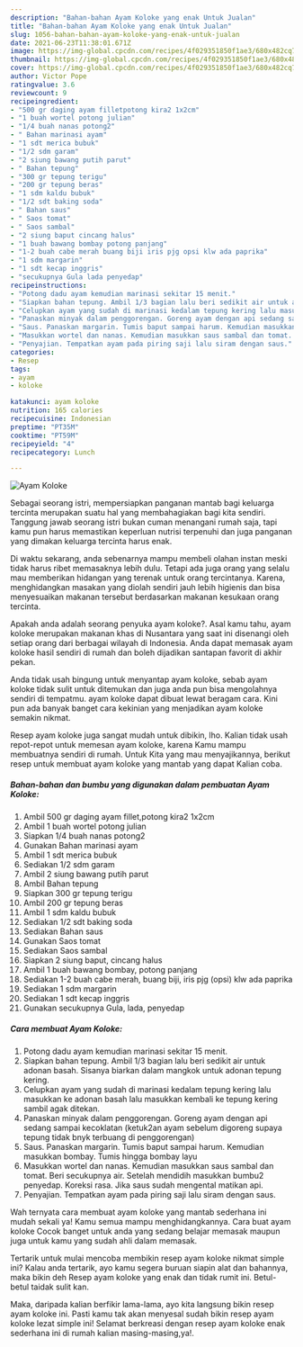 ```yaml
---
description: "Bahan-bahan Ayam Koloke yang enak Untuk Jualan"
title: "Bahan-bahan Ayam Koloke yang enak Untuk Jualan"
slug: 1056-bahan-bahan-ayam-koloke-yang-enak-untuk-jualan
date: 2021-06-23T11:38:01.671Z
image: https://img-global.cpcdn.com/recipes/4f029351850f1ae3/680x482cq70/ayam-koloke-foto-resep-utama.jpg
thumbnail: https://img-global.cpcdn.com/recipes/4f029351850f1ae3/680x482cq70/ayam-koloke-foto-resep-utama.jpg
cover: https://img-global.cpcdn.com/recipes/4f029351850f1ae3/680x482cq70/ayam-koloke-foto-resep-utama.jpg
author: Victor Pope
ratingvalue: 3.6
reviewcount: 9
recipeingredient:
- "500 gr daging ayam filletpotong kira2 1x2cm"
- "1 buah wortel potong julian"
- "1/4 buah nanas potong2"
- " Bahan marinasi ayam"
- "1 sdt merica bubuk"
- "1/2 sdm garam"
- "2 siung bawang putih parut"
- " Bahan tepung"
- "300 gr tepung terigu"
- "200 gr tepung beras"
- "1 sdm kaldu bubuk"
- "1/2 sdt baking soda"
- " Bahan saus"
- " Saos tomat"
- " Saos sambal"
- "2 siung baput cincang halus"
- "1 buah bawang bombay potong panjang"
- "1-2 buah cabe merah buang biji iris pjg opsi klw ada paprika"
- "1 sdm margarin"
- "1 sdt kecap inggris"
- "secukupnya Gula lada penyedap"
recipeinstructions:
- "Potong dadu ayam kemudian marinasi sekitar 15 menit."
- "Siapkan bahan tepung. Ambil 1/3 bagian lalu beri sedikit air untuk adonan basah. Sisanya biarkan dalam mangkok untuk adonan tepung kering."
- "Celupkan ayam yang sudah di marinasi kedalam tepung kering lalu masukkan ke adonan basah lalu masukkan kembali ke tepung kering sambil agak ditekan."
- "Panaskan minyak dalam penggorengan. Goreng ayam dengan api sedang sampai kecoklatan (ketuk2an ayam sebelum digoreng supaya tepung tidak bnyk terbuang di penggorengan)"
- "Saus. Panaskan margarin. Tumis baput sampai harum. Kemudian masukkan bombay. Tumis hingga bombay layu"
- "Masukkan wortel dan nanas. Kemudian masukkan saus sambal dan tomat. Beri secukupnya air. Setelah mendidih masukkan bumbu2 penyedap. Koreksi rasa. Jika saus sudah mengental matikan api."
- "Penyajian. Tempatkan ayam pada piring saji lalu siram dengan saus."
categories:
- Resep
tags:
- ayam
- koloke

katakunci: ayam koloke 
nutrition: 165 calories
recipecuisine: Indonesian
preptime: "PT35M"
cooktime: "PT59M"
recipeyield: "4"
recipecategory: Lunch

---
```



![Ayam Koloke](https://img-global.cpcdn.com/recipes/4f029351850f1ae3/680x482cq70/ayam-koloke-foto-resep-utama.jpg)

Sebagai seorang istri, mempersiapkan panganan mantab bagi keluarga tercinta merupakan suatu hal yang membahagiakan bagi kita sendiri. Tanggung jawab seorang istri bukan cuman menangani rumah saja, tapi kamu pun harus memastikan keperluan nutrisi terpenuhi dan juga panganan yang dimakan keluarga tercinta harus enak.

Di waktu  sekarang, anda sebenarnya mampu membeli olahan instan meski tidak harus ribet memasaknya lebih dulu. Tetapi ada juga orang yang selalu mau memberikan hidangan yang terenak untuk orang tercintanya. Karena, menghidangkan masakan yang diolah sendiri jauh lebih higienis dan bisa menyesuaikan makanan tersebut berdasarkan makanan kesukaan orang tercinta. 



Apakah anda adalah seorang penyuka ayam koloke?. Asal kamu tahu, ayam koloke merupakan makanan khas di Nusantara yang saat ini disenangi oleh setiap orang dari berbagai wilayah di Indonesia. Anda dapat memasak ayam koloke hasil sendiri di rumah dan boleh dijadikan santapan favorit di akhir pekan.

Anda tidak usah bingung untuk menyantap ayam koloke, sebab ayam koloke tidak sulit untuk ditemukan dan juga anda pun bisa mengolahnya sendiri di tempatmu. ayam koloke dapat dibuat lewat beragam cara. Kini pun ada banyak banget cara kekinian yang menjadikan ayam koloke semakin nikmat.

Resep ayam koloke juga sangat mudah untuk dibikin, lho. Kalian tidak usah repot-repot untuk memesan ayam koloke, karena Kamu mampu membuatnya sendiri di rumah. Untuk Kita yang mau menyajikannya, berikut resep untuk membuat ayam koloke yang mantab yang dapat Kalian coba.

<!--inarticleads1-->

##### Bahan-bahan dan bumbu yang digunakan dalam pembuatan Ayam Koloke:

1. Ambil 500 gr daging ayam fillet,potong kira2 1x2cm
1. Ambil 1 buah wortel potong julian
1. Siapkan 1/4 buah nanas potong2
1. Gunakan  Bahan marinasi ayam
1. Ambil 1 sdt merica bubuk
1. Sediakan 1/2 sdm garam
1. Ambil 2 siung bawang putih parut
1. Ambil  Bahan tepung
1. Siapkan 300 gr tepung terigu
1. Ambil 200 gr tepung beras
1. Ambil 1 sdm kaldu bubuk
1. Sediakan 1/2 sdt baking soda
1. Sediakan  Bahan saus
1. Gunakan  Saos tomat
1. Sediakan  Saos sambal
1. Siapkan 2 siung baput, cincang halus
1. Ambil 1 buah bawang bombay, potong panjang
1. Sediakan 1-2 buah cabe merah, buang biji, iris pjg (opsi) klw ada paprika
1. Sediakan 1 sdm margarin
1. Sediakan 1 sdt kecap inggris
1. Gunakan secukupnya Gula, lada, penyedap




<!--inarticleads2-->

##### Cara membuat Ayam Koloke:

1. Potong dadu ayam kemudian marinasi sekitar 15 menit.
1. Siapkan bahan tepung. Ambil 1/3 bagian lalu beri sedikit air untuk adonan basah. Sisanya biarkan dalam mangkok untuk adonan tepung kering.
1. Celupkan ayam yang sudah di marinasi kedalam tepung kering lalu masukkan ke adonan basah lalu masukkan kembali ke tepung kering sambil agak ditekan.
1. Panaskan minyak dalam penggorengan. Goreng ayam dengan api sedang sampai kecoklatan (ketuk2an ayam sebelum digoreng supaya tepung tidak bnyk terbuang di penggorengan)
1. Saus. Panaskan margarin. Tumis baput sampai harum. Kemudian masukkan bombay. Tumis hingga bombay layu
1. Masukkan wortel dan nanas. Kemudian masukkan saus sambal dan tomat. Beri secukupnya air. Setelah mendidih masukkan bumbu2 penyedap. Koreksi rasa. Jika saus sudah mengental matikan api.
1. Penyajian. Tempatkan ayam pada piring saji lalu siram dengan saus.




Wah ternyata cara membuat ayam koloke yang mantab sederhana ini mudah sekali ya! Kamu semua mampu menghidangkannya. Cara buat ayam koloke Cocok banget untuk anda yang sedang belajar memasak maupun juga untuk kamu yang sudah ahli dalam memasak.

Tertarik untuk mulai mencoba membikin resep ayam koloke nikmat simple ini? Kalau anda tertarik, ayo kamu segera buruan siapin alat dan bahannya, maka bikin deh Resep ayam koloke yang enak dan tidak rumit ini. Betul-betul taidak sulit kan. 

Maka, daripada kalian berfikir lama-lama, ayo kita langsung bikin resep ayam koloke ini. Pasti kamu tak akan menyesal sudah bikin resep ayam koloke lezat simple ini! Selamat berkreasi dengan resep ayam koloke enak sederhana ini di rumah kalian masing-masing,ya!.

